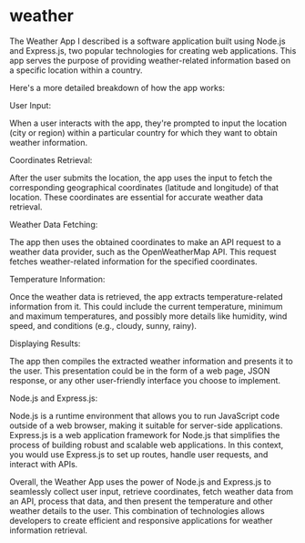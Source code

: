 # weather

The Weather App I described is a software application built using Node.js and Express.js, two popular technologies for creating web applications. This app serves the purpose of providing weather-related information based on a specific location within a country.

Here's a more detailed breakdown of how the app works:

User Input:

When a user interacts with the app, they're prompted to input the location (city or region) within a particular country for which they want to obtain weather information.

Coordinates Retrieval:

After the user submits the location, the app uses the input to fetch the corresponding geographical coordinates (latitude and longitude) of that location. These coordinates are essential for accurate weather data retrieval.

Weather Data Fetching:

The app then uses the obtained coordinates to make an API request to a weather data provider, such as the OpenWeatherMap API. This request fetches weather-related information for the specified coordinates.

Temperature Information:

Once the weather data is retrieved, the app extracts temperature-related information from it. This could include the current temperature, minimum and maximum temperatures, and possibly more details like humidity, wind speed, and conditions (e.g., cloudy, sunny, rainy).

Displaying Results:

The app then compiles the extracted weather information and presents it to the user. This presentation could be in the form of a web page, JSON response, or any other user-friendly interface you choose to implement.

Node.js and Express.js:

Node.js is a runtime environment that allows you to run JavaScript code outside of a web browser, making it suitable for server-side applications. Express.js is a web application framework for Node.js that simplifies the process of building robust and scalable web applications. In this context, you would use Express.js to set up routes, handle user requests, and interact with APIs.

Overall, the Weather App uses the power of Node.js and Express.js to seamlessly collect user input, retrieve coordinates, fetch weather data from an API, process that data, and then present the temperature and other weather details to the user. This combination of technologies allows developers to create efficient and responsive applications for weather information retrieval.




